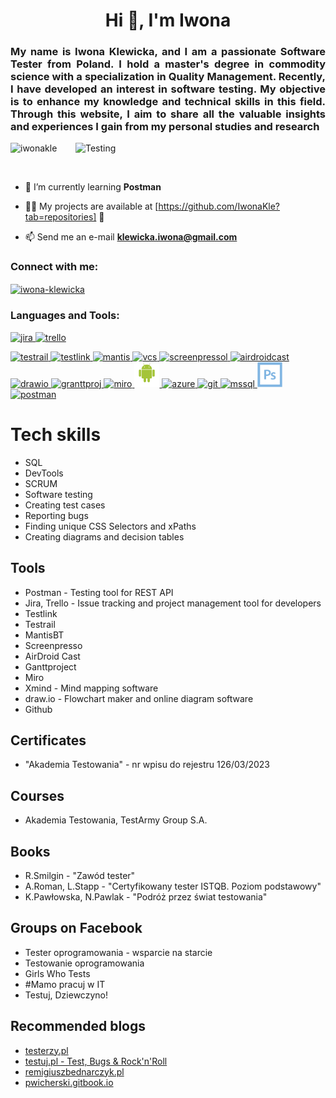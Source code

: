 <h1 align="center">Hi 👋, I'm Iwona</h1>

<h3 align="justify">My name is Iwona Klewicka, and I am a passionate Software Tester from Poland. 
  I hold a master's degree in commodity science with a specialization in Quality Management. Recently, I have developed an interest in software testing. My objective is to enhance my knowledge and technical skills in this field. Through this website, I aim to share all the valuable insights and experiences I gain from my personal studies and research</h3>
<img align="right" alt="Testing" width="400" src="https://cdn.dribbble.com/users/926537/screenshots/4502970/tester.gif">

<p align="left"> <img src="https://komarev.com/ghpvc/?username=iwonakle&label=Profile%20views&color=0e75b6&style=flat" alt="iwonakle" /> </p>

<p align="left"> <a href="https://twitter.com/" target="blank"><img src="https://img.shields.io/twitter/follow/?logo=twitter&style=for-the-badge" alt="" /></a> </p>

- 🌱 I’m currently learning **Postman**

- 👨‍💻 My projects are available at [https://github.com/IwonaKle?tab=repositories] 🔭

- 📫 Send me an e-mail **klewicka.iwona@gmail.com**

<h3 align="left">Connect with me:</h3>
<p align="left">
<a href="https://linkedin.com/in/iwona-klewicka-144168271" target="blank"><img align="center" src="https://raw.githubusercontent.com/rahuldkjain/github-profile-readme-generator/master/src/images/icons/Social/linked-in-alt.svg" alt="iwona-klewicka" height="30" width="40" /></a>
</p>

<h3 align="left">Languages and Tools:</h3>
<p align="left"> <a href="https://www.atlassian.com/pl/software/jira" target="_blank" rel="noreferrer"> <img src="https://codefortynine.com/wp-content/uploads/2020/10/Jira_Confluence_Logos_701x175.png)" alt="jira" width="160" height="80"/> 
<a href="https://trello.com/home" target="_blank" rel="noreferrer"> <img src="https://marcas-logos.net/wp-content/uploads/2022/07/Trello-logo.png" alt="trello" width="60" height="80"/> </a> </a>
   <p align="left"> <a href="https://www.testrail.com/" target="_blank" rel="noreferrer"> <img src="https://uploads-ssl.webflow.com/5f1a8e281bd3433d5faa74f8/5f239a8012d14b911a3439ac_TestRail.png" alt="testrail" width="60" height="40"/> </a> <a href="https://testlink.org/" target="_blank" rel="noreferrer"> <img src="https://th.bing.com/th/id/OIP.2_i7lOATR2Jl3j_hlttKfAHaDa?pid=ImgDet&rs=1" alt="testlink" width="100" height="70"/> </a>
<a href="https://mantisbt.org/" target="_blank" rel="noreferrer"> <img src="https://www.opensourcecms.com/wp-content/uploads/MantisBT-logo.jpg" alt="mantis" width="60" height="40"/> </a>
<a href="https://code.visualstudio.com/" target="_blank" rel="noreferrer"> <img src="https://th.bing.com/th/id/OIP.7P7q6NM0ho-fli0FFJDEAAHaHc?pid=ImgDet&rs=1" alt="vcs" width="40" height="40"/> </a>
<a href="https://www.screenpresso.com/" target="_blank" rel="noreferrer"> <img src="https://telecharger.itespresso.fr/wp-content/uploads/2010/01/screenpresso-logo.png" alt="screenpressol" width="40" height="40"/> </a>
 <a href="https://www.airdroid.com/download/airdroid-cast/" target="_blank" rel="noreferrer"> <img src="https://th.bing.com/th/id/R.83391c1937a481038089bfbb5af4e18e?rik=5upy7%2fHVBWrvQA&riu=http%3a%2f%2fimg.onlinedown.net%2f20220624%2f62b55a3e51354.png&ehk=r%2b4muvqCVFF50oFzL8CYqLfKfA2PmOuTvN9ozk00IHQ%3d&risl=&pid=ImgRaw&r=0" alt="airdroidcast" width="40" height="40"/> </a> <a href="https://www.drawio.com/" target="_blank" rel="noreferrer"> <img src="https://yt3.ggpht.com/a-/AN66SAxt-xOYAkjpVL-eCM-P3az17v7YiumZnf2rMw=s900-mo-c-c0xffffffff-rj-k-no" alt="drawio" width="40" height="40"/> </a>
<a href="https://www.ganttproject.biz/" target="_blank" rel="noreferrer"> <img src="https://th.bing.com/th/id/OIP.kWHSN7W29qKG89rSWhfR1AHaEL?pid=ImgDet&rs=1" alt="granttproj" width="70" height="40"/> </a>
<a href="https://miro.com/diagramming/" target="_blank" rel="noreferrer"> <img src="https://bxbucket.blob.core.windows.net/bxbucket/wayra-perks/uploads/2020/11/miro-logo.png" alt="miro" width="60" height="40"/> </a>
 <a href="https://developer.android.com" target="_blank" rel="noreferrer"> <img src="https://raw.githubusercontent.com/devicons/devicon/master/icons/android/android-original-wordmark.svg" alt="android" width="40" height="40"/> </a> <a href="https://azure.microsoft.com/en-in/" target="_blank" rel="noreferrer"> <img src="https://www.vectorlogo.zone/logos/microsoft_azure/microsoft_azure-icon.svg" alt="azure" width="40" height="40"/> </a> <a href="https://git-scm.com/" target="_blank" rel="noreferrer"> <img src="https://www.vectorlogo.zone/logos/git-scm/git-scm-icon.svg" alt="git" width="40" height="40"/> </a> <a href="https://www.microsoft.com/en-us/sql-server" target="_blank" rel="noreferrer"> <img src="https://www.svgrepo.com/show/303229/microsoft-sql-server-logo.svg" alt="mssql" width="40" height="40"/> </a> <a href="https://www.photoshop.com/en" target="_blank" rel="noreferrer"> <img src="https://raw.githubusercontent.com/devicons/devicon/master/icons/photoshop/photoshop-line.svg" alt="photoshop" width="40" height="40"/> </a> <a href="https://postman.com" target="_blank" rel="noreferrer"> <img src="https://www.vectorlogo.zone/logos/getpostman/getpostman-icon.svg" alt="postman" width="40" height="40"/> </a> </p>





<h1>Tech skills</h1>
<ul>
  <li>SQL</li>
  <li>DevTools</li>
  <li>SCRUM</li>
  <li>Software testing</li>
  <li>Creating test cases</li>
  <li>Reporting bugs</li>
  <li>Finding unique CSS Selectors and xPaths</li>
  <li>Creating diagrams and decision tables</li>
</ul>

<h2>Tools</h2>
<ul>
  <li>Postman - Testing tool for REST API</li>
  <li>Jira, Trello - Issue tracking and project management tool for developers</li>
  <li>Testlink</li>
  <li>Testrail</li>
  <li>MantisBT</li>
  <li>Screenpresso</li>
  <li>AirDroid Cast</li>
  <li>Ganttproject</li>
  <li>Miro</li>
  <li>Xmind - Mind mapping software</li>
  <li>draw.io - Flowchart maker and online diagram software</li>
  <li>Github</li>
</ul>

<h2>Certificates</h2>
<ul>
  <li>"Akademia Testowania" - nr wpisu do rejestru 126/03/2023</li>
</ul>

<h2>Courses</h2>
<ul>
  <li>Akademia Testowania, TestArmy Group S.A.</li>
</ul>

<h2>Books</h2>
<ul>
  <li>R.Smilgin - "Zawód tester"</li>
  <li>A.Roman, L.Stapp - "Certyfikowany tester ISTQB. Poziom podstawowy"</li>
  <li>K.Pawłowska, N.Pawlak - "Podróż przez świat testowania"</li>
</ul>

<h2>Groups on Facebook</h2>
<ul>
  <li>Tester oprogramowania - wsparcie na starcie</li>
  <li>Testowanie oprogramowania</li>
  <li>Girls Who Tests</li>
  <li>#Mamo pracuj w IT</li>
  <li>Testuj, Dziewczyno!</li>
</ul>

<h2>Recommended blogs</h2>
<ul>
  <li><a href="https://testerzy.pl">testerzy.pl</a></li>
  <li><a href="https://testuj.pl">testuj.pl - Test, Bugs &amp; Rock'n'Roll</a></li>
  <li><a href="https://remigiuszbednarczyk.pl">remigiuszbednarczyk.pl</a></li>
  <li><a href="https://pwicherski.gitbook.io">pwicherski.gitbook.io</a></li>
</ul>
